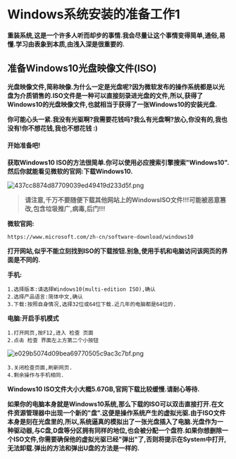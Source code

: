 # Windows系统安装的准备工作1

  **重装系统,这是一个许多人听而却步的事情.我会尽量让这个事情变得简单,通俗,易懂.学习由表象到本质,由浅入深是很重要的.**

## 准备Windows10光盘映像文件(ISO)

  **光盘映像文件,简称映像.为什么一定是光盘呢?因为微软发布的操作系统都是以光盘为介质销售的.ISO文件是一种可以直接刻录进光盘的文件,所以,获得了Windows10的光盘映像文件,也就相当于获得了一张Windows10的安装光盘.**

  **你可能心头一紧.我没有光驱啊?我需要花钱吗?我么有光盘啊?放心,你没有的,我也没有!你不想花钱,我也不想花钱 :)**

#### 开始准备吧!

  **获取Windows10 ISO的方法很简单.你可以使用必应搜索引擎搜索"Windows10".然后你就能看见微软的官网:下载Windows10.**

![437cc8874d87709039ed49419d233d5f.png](https://i.miji.bid/2024/02/24/437cc8874d87709039ed49419d233d5f.png)

> **请注意,千万不要随便下载其他网站上的WindowsISO文件!!!可能被恶意篡改,包含垃圾推广,病毒,后门!!!**

**微软官网:**

    https://www.microsoft.com/zh-cn/software-download/windows10

  **打开网站,似乎不能立刻找到ISO的下载按钮.别急,使用手机和电脑访问该网页的界面是不同的.**

  **手机:**

    1.选择版本:请选择Windows10(multi-edition ISO),确认
    2.选择产品语言:简体中文,确认
    3.下载:按照自身情况,选择32位或64位下载.近几年的电脑都是64位的.

  **电脑:开启手机模式**

    1.打开网页,按F12,进入 检查 页面
    2.点击 检查 界面左上方第二个小按钮

![e029b5074d09bea69770505c9ac3c7bf.png](https://i.miji.bid/2024/02/24/e029b5074d09bea69770505c9ac3c7bf.png)

    3.关闭检查页面,刷新网页.
    4.剩余操作与手机相同.

  **Windows10 ISO文件大小大概5.67GB,官网下载比较缓慢.请耐心等待.**

  **如果你的电脑本身就是Windows10系统,那么下载的ISO可以双击直接打开.在文件资源管理器中出现一个新的"盘".这便是操作系统产生的虚拟光驱.由于ISO文件本身是刻在光盘里的,所以,系统逼真的模拟出了一张光盘插入了电脑.光盘作为一种驱动器,与C盘,D盘等分区拥有同样的地位,也会被分配一个盘符.如果你想删除一个ISO文件,你需要确保他的虚拟光驱已经"弹出"了,否则将提示在System中打开,无法卸载.弹出的方法和弹出U盘的方法是一样的.**
